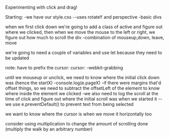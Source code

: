Experimenting with click and drag!

Starting:
-we have our style.css
--uses rotateY and perspective
-basic divs

when we first click down we're going to add a class of active and figure out where we clicked,
then when we move the mouse to the left or right, we figure out how much to scroll the div
-combination of mouseup,down, leave, move

we're going to need a couple of variables and use let because they need to be updated

note: have to prefix the cursor: cursor: -webkit-grabbing

until we mouseup or unclick, we need to know where the initial click down was (hence the startX)
-console.log(e.pageX)
-if there were margins that'd offset things, so we need to subtract the offsetLeft of the element to know where inside the element we clicked
-we also need to log the scroll at the time of click and figure out where the initial scroll was when we started it
--we use e.preventDefault() to prevent text from being selected

we want to know where the cursor is when we move it horizontally too

consider using multiplication to change the amount of scrolling done (multiply the walk by an arbitrary number)